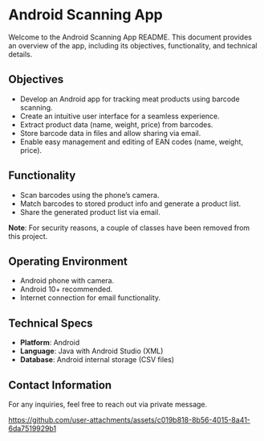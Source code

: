 # Android Scanning App

Welcome to the Android Scanning App README. This document provides an overview of the app, including its objectives, functionality, and technical details.

## Objectives
- Develop an Android app for tracking meat products using barcode scanning.
- Create an intuitive user interface for a seamless experience.
- Extract product data (name, weight, price) from barcodes.
- Store barcode data in files and allow sharing via email.
- Enable easy management and editing of EAN codes (name, weight, price).

## Functionality
- Scan barcodes using the phone’s camera.
- Match barcodes to stored product info and generate a product list.
- Share the generated product list via email.

**Note**: For security reasons, a couple of classes have been removed from this project.

## Operating Environment
- Android phone with camera.
- Android 10+ recommended.
- Internet connection for email functionality.

## Technical Specs
- **Platform**: Android
- **Language**: Java with Android Studio (XML)
- **Database**: Android internal storage (CSV files)

## Contact Information
For any inquiries, feel free to reach out via private message.



https://github.com/user-attachments/assets/c019b818-8b56-4015-8a41-6da7519929b1




